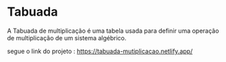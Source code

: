 # Tabuada
 A Tabuada de multiplicação é uma tabela usada para definir uma operação de multiplicação de um sistema algébrico.

 segue o link do projeto : https://tabuada-mutiplicacao.netlify.app/
 <br><img  align="center" src="https://img.shields.io/github/watchers/{wdavyviana}/{Tabuada}.svg" alt=""/>

